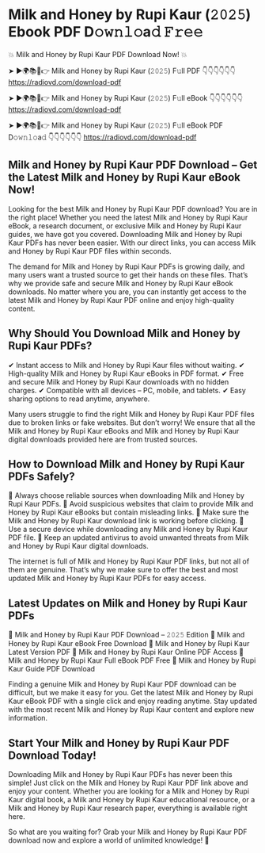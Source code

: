 # Milk and Honey by Rupi Kaur (𝟸𝟶𝟸𝟻) Ebook PDF D𝚘𝚠𝚗𝚕𝚘a𝚍 𝙵𝚛𝚎𝚎

💥 Milk and Honey by Rupi Kaur PDF Download Now! 💥

➤ ►🌍📚📱👉 Milk and Honey by Rupi Kaur (𝟸𝟶𝟸𝟻) F𝚞ll PDF 👇👇👇👇👇👇
https://radiovd.com/download-pdf

➤ ►🌍📚📱👉 Milk and Honey by Rupi Kaur (𝟸𝟶𝟸𝟻) F𝚞ll eBook 👇👇👇👇👇👇
https://radiovd.com/download-pdf

➤ ►🌍📚📱👉 Milk and Honey by Rupi Kaur (𝟸𝟶𝟸𝟻) F𝚞ll eBook PDF D𝚘𝚠𝚗𝚕𝚘a𝚍 👇👇👇👇👇👇
https://radiovd.com/download-pdf

## Milk and Honey by Rupi Kaur PDF Download – Get the Latest Milk and Honey by Rupi Kaur eBook Now!

Looking for the best Milk and Honey by Rupi Kaur PDF download? You are in the right place! Whether you need the latest Milk and Honey by Rupi Kaur eBook, a research document, or exclusive Milk and Honey by Rupi Kaur guides, we have got you covered. Downloading Milk and Honey by Rupi Kaur PDFs has never been easier. With our direct links, you can access Milk and Honey by Rupi Kaur PDF files within seconds.

The demand for Milk and Honey by Rupi Kaur PDFs is growing daily, and many users want a trusted source to get their hands on these files. That’s why we provide safe and secure Milk and Honey by Rupi Kaur eBook downloads. No matter where you are, you can instantly get access to the latest Milk and Honey by Rupi Kaur PDF online and enjoy high-quality content.

## Why Should You Download Milk and Honey by Rupi Kaur PDFs?

✔ Instant access to Milk and Honey by Rupi Kaur files without waiting.
✔ High-quality Milk and Honey by Rupi Kaur eBooks in PDF format.
✔ Free and secure Milk and Honey by Rupi Kaur downloads with no hidden charges.
✔ Compatible with all devices – PC, mobile, and tablets.
✔ Easy sharing options to read anytime, anywhere.

Many users struggle to find the right Milk and Honey by Rupi Kaur PDF files due to broken links or fake websites. But don’t worry! We ensure that all the Milk and Honey by Rupi Kaur eBooks and Milk and Honey by Rupi Kaur digital downloads provided here are from trusted sources.

## How to Download Milk and Honey by Rupi Kaur PDFs Safely?

📌 Always choose reliable sources when downloading Milk and Honey by Rupi Kaur PDFs.
📌 Avoid suspicious websites that claim to provide Milk and Honey by Rupi Kaur eBooks but contain misleading links.
📌 Make sure the Milk and Honey by Rupi Kaur download link is working before clicking.
📌 Use a secure device while downloading any Milk and Honey by Rupi Kaur PDF file.
📌 Keep an updated antivirus to avoid unwanted threats from Milk and Honey by Rupi Kaur digital downloads.

The internet is full of Milk and Honey by Rupi Kaur PDF links, but not all of them are genuine. That’s why we make sure to offer the best and most updated Milk and Honey by Rupi Kaur PDFs for easy access.

## Latest Updates on Milk and Honey by Rupi Kaur PDFs

🔹 Milk and Honey by Rupi Kaur PDF Download – 𝟸𝟶𝟸𝟻 Edition
🔹 Milk and Honey by Rupi Kaur eBook Free Download
🔹 Milk and Honey by Rupi Kaur Latest Version PDF
🔹 Milk and Honey by Rupi Kaur Online PDF Access
🔹 Milk and Honey by Rupi Kaur Full eBook PDF Free
🔹 Milk and Honey by Rupi Kaur Guide PDF Download

Finding a genuine Milk and Honey by Rupi Kaur PDF download can be difficult, but we make it easy for you. Get the latest Milk and Honey by Rupi Kaur eBook PDF with a single click and enjoy reading anytime. Stay updated with the most recent Milk and Honey by Rupi Kaur content and explore new information.

## Start Your Milk and Honey by Rupi Kaur PDF Download Today!

Downloading Milk and Honey by Rupi Kaur PDFs has never been this simple! Just click on the Milk and Honey by Rupi Kaur PDF link above and enjoy your content. Whether you are looking for a Milk and Honey by Rupi Kaur digital book, a Milk and Honey by Rupi Kaur educational resource, or a Milk and Honey by Rupi Kaur research paper, everything is available right here.

So what are you waiting for? Grab your Milk and Honey by Rupi Kaur PDF download now and explore a world of unlimited knowledge! 🚀